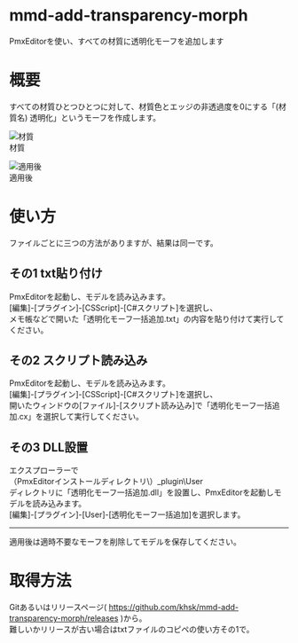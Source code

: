 # mmd-add-transparency-morph
PmxEditorを使い、すべての材質に透明化モーフを追加します

# 概要

すべての材質ひとつひとつに対して、材質色とエッジの非透過度を0にする「(材質名) 透明化」というモーフを作成します。

![材質](https://user-images.githubusercontent.com/10125386/54927482-990b9b80-4f55-11e9-810f-ffa66f7883e1.jpg)   
材質


![適用後](https://user-images.githubusercontent.com/10125386/54927494-9d37b900-4f55-11e9-845c-ae4ea5ad28ae.jpg)  
適用後

# 使い方

ファイルごとに三つの方法がありますが、結果は同一です。

## その1 txt貼り付け

PmxEditorを起動し、モデルを読み込みます。  
[編集]-[プラグイン]-[CSScript]-[C#スクリプト]を選択し、  
メモ帳などで開いた「透明化モーフ一括追加.txt」の内容を貼り付けて実行してください。

## その2 スクリプト読み込み

PmxEditorを起動し、モデルを読み込みます。  
[編集]-[プラグイン]-[CSScript]-[C#スクリプト]を選択し、  
開いたウィンドウの[ファイル]-[スクリプト読み込み]で「透明化モーフ一括追加.cx」を選択して実行してください。

## その3 DLL設置

エクスプローラーで  
（PmxEditorインストールディレクトリ\）_plugin\User  
ディレクトリに「透明化モーフ一括追加.dll」を設置し、PmxEditorを起動しモデルを読み込みます。  
[編集]-[プラグイン]-[User]-[透明化モーフ一括追加]を選択します。  

***

適用後は適時不要なモーフを削除してモデルを保存してください。

# 取得方法

Gitあるいはリリースページ( https://github.com/khsk/mmd-add-transparency-morph/releases )から。  
難しいかリリースが古い場合はtxtファイルのコピペの使い方その1で。
